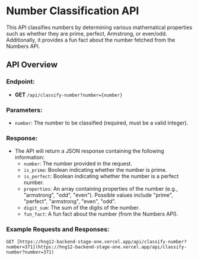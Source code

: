 # Number Classification API

This API classifies numbers by determining various mathematical properties such as whether they are prime, perfect, Armstrong, or even/odd. Additionally, it provides a fun fact about the number fetched from the Numbers API.

## API Overview

### Endpoint:

- **GET** `/api/classify-number?number={number}`

### Parameters:

- `number`: The number to be classified (required, must be a valid integer).

### Response:

- The API will return a JSON response containing the following information:
  - `number`: The number provided in the request.
  - `is_prime`: Boolean indicating whether the number is prime.
  - `is_perfect`: Boolean indicating whether the number is a perfect number.
  - `properties`: An array containing properties of the number (e.g., "armstrong", "odd", "even"). Possible values include "prime", "perfect", "armstrong", "even", "odd".
  - `digit_sum`: The sum of the digits of the number.
  - `fun_fact`: A fun fact about the number (from the Numbers API).

### Example Requests and Responses:

```http
GET [https://hng12-backend-stage-one.vercel.app/api/classify-number?number=371](https://hng12-backend-stage-one.vercel.app/api/classify-number?number=371)
```
